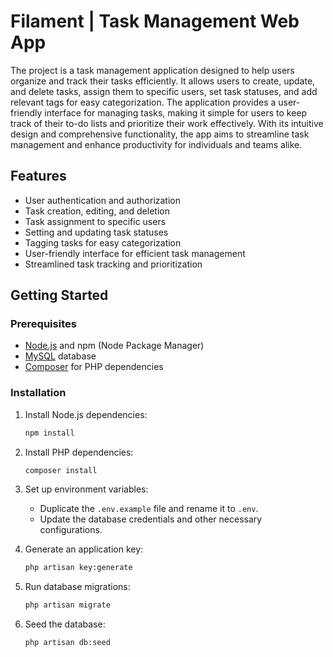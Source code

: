 # Filament | Task Management Web App

The project is a task management application designed to help users organize and track their tasks efficiently. It allows users to create, update, and delete tasks, assign them to specific users, set task statuses, and add relevant tags for easy categorization. The application provides a user-friendly interface for managing tasks, making it simple for users to keep track of their to-do lists and prioritize their work effectively. With its intuitive design and comprehensive functionality, the app aims to streamline task management and enhance productivity for individuals and teams alike.


## Features

- User authentication and authorization
- Task creation, editing, and deletion
- Task assignment to specific users
- Setting and updating task statuses
- Tagging tasks for easy categorization
- User-friendly interface for efficient task management
- Streamlined task tracking and prioritization

## Getting Started

### Prerequisites

- [Node.js](https://nodejs.org/) and npm (Node Package Manager)
- [MySQL](https://www.mysql.com/) database
- [Composer](https://getcomposer.org/) for PHP dependencies

### Installation

1. Install Node.js dependencies:
   ```sh
   npm install
   ```

2. Install PHP dependencies:
   ```sh
   composer install
   ```

3. Set up environment variables:
   - Duplicate the `.env.example` file and rename it to `.env`.
   - Update the database credentials and other necessary configurations.

4. Generate an application key:
   ```sh
   php artisan key:generate
   ```

5. Run database migrations:
   ```sh
   php artisan migrate
   ```

6. Seed the database:
   ```sh
   php artisan db:seed
   ```




